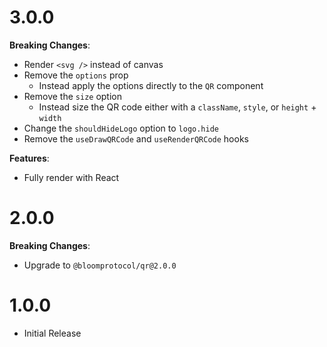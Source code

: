 # 3.0.0

**Breaking Changes**:

- Render `<svg />` instead of canvas
- Remove the `options` prop
  - Instead apply the options directly to the `QR` component
- Remove the `size` option
  - Instead size the QR code either with a `className`, `style`, or `height` + `width`
- Change the `shouldHideLogo` option to `logo.hide`
- Remove the `useDrawQRCode` and `useRenderQRCode` hooks

**Features**:

- Fully render with React

# 2.0.0

**Breaking Changes**:

- Upgrade to `@bloomprotocol/qr@2.0.0`

# 1.0.0

- Initial Release
